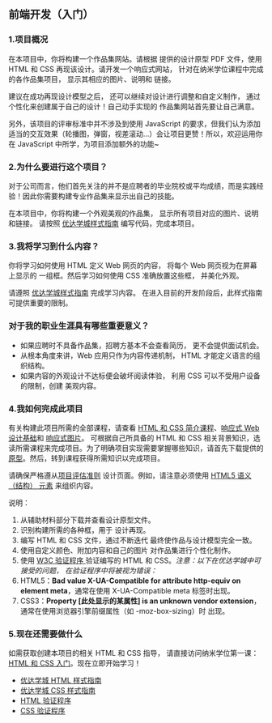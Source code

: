 ## 前端开发（入门）

### 1.项目概况

在本项目中，你将构建一个作品集网站。请根据 提供的设计原型 PDF 文件，使用 HTML 和 CSS 再现该设计。请开发一个响应式网站， 针对在纳米学位课程中完成的各作品集项目， 显示其相应的图片、说明和 链接。

建议在成功再现设计模型之后， 还可以继续对设计进行调整和自定义制作， 通过个性化来创建属于自己的设计！自己动手实现的 作品集网站首先要让自己满意。

另外，该项目的评审标准中并不涉及到使用 JavaScript 的要求，但我们认为添加适当的交互效果（轮播图，弹窗，视差滚动...）会让项目更赞！所以，欢迎运用你在 JavaScript 中所学，为项目添加额外的功能~

### 2.为什么要进行这个项目？

对于公司而言，他们首先关注的并不是应聘者的毕业院校或平均成绩，而是实践经验！因此你需要构建专业作品集来显示出自己的技能。

在本项目中，你将构建一个外观美观的作品集， 显示所有项目对应的图片、说明和链接。 请按照 [优达学城样式指南](https://s3.cn-north-1.amazonaws.com.cn/static-documents/nd001/UdacityNanodegreeStyleGuide_JavaScript_ZH.pdf) 编写代码，完成本项目。

### 3.我将学习到什么内容？

你将学习如何使用 HTML 定义 Web 网页的内容， 将每个 Web 网页视为在屏幕上显示的 一组框。然后学习如何使用 CSS 准确放置这些框， 并美化外观。

请遵照 [优达学城样式指南](https://s3.cn-north-1.amazonaws.com.cn/static-documents/nd001/UdacityNanodegreeStyleGuide_JavaScript_ZH.pdf) 完成学习内容。 在进入目前的开发阶段后，此样式指南可提供重要的限制。

### 对于我的职业生涯具有哪些重要意义？

- 如果应聘时不具备作品集，招聘方基本不会查看简历， 更不会提供面试机会。
- 从根本角度来讲，Web 应用只作为内容传递机制， HTML 才能定义语言的组织结构。
- 如果内容的外观设计不达标便会破坏阅读体验， 利用 CSS 可以不受用户设备的限制，创建 美观内容。

 ### 4.我如何完成此项目

有关构建此项目所需的全部课程，请查看 [HTML 和 CSS 简介课程](https://classroom.udacity.com/courses/ud304)、[响应式 Web 设计基础](https://classroom.udacity.com/courses/ud893)和 [响应式图片](https://classroom.udacity.com/courses/ud882)。 可根据自己所具备的 HTML 和 CSS 相关背景知识，选读所需课程来完成项目。为了明确项目实现需要掌握哪些知识，请首先下载提供的[原型](https://s3.cn-north-1.amazonaws.com.cn/static-documents/nd001/design-mockup-portfolio.pdf)。然后，转到课程获得所需知识以完成项目。

请确保严格遵从[项目评估准则](https://review.udacity.com/#!/rubrics/497/view) 设计页面。例如，请注意必须使用 [HTML5 语义（结构） 元素](https://developer.mozilla.org/zh-CN/docs/learn/HTML/Introduction_to_HTML/%E6%96%87%E4%BB%B6%E5%92%8C%E7%BD%91%E7%AB%99%E7%BB%93%E6%9E%84) 来组织内容。

说明：

1. 从辅助材料部分下载并查看设计原型文件。
2. 识别构建所需的各种框，用于 设计再现。
3. 编写 HTML 和 CSS 文件，通过不断迭代 最终使作品与设计模型完全一致。
4. 使用自定义颜色、附加内容和自己的图片 对作品集进行个性化制作。
5. 使用 [W3C 验证程序 ](http://validator.w3.org/)验证编写的 HTML 和 CSS。*注意：以下在优达学城中可接受的问题， 在验证程序中将被视为错误：*
6. HTML5：**Bad value X-UA-Compatible for attribute http-equiv on element meta**，通常在使用 X-UA-Compatible meta 标签时出现。
7. CSS3：**Property [此处显示的某属性] is an unknown vendor extension**，通常在使用浏览器引擎前缀属性（如 -moz-box-sizing）时 出现。

### 5.现在还需要做什么

如需获取创建本项目的相关 HTML 和 CSS 指导， 请直接访问纳米学位第一课：[HTML 和 CSS 入门](https://classroom.udacity.com/courses/ud304)。现在立即开始学习！

- [优达学城 HTML 样式指南](https://s3.cn-north-1.amazonaws.com.cn/static-documents/nd001/UdacityNanodegreeStyleGuide_HTML_ZH.pdf)
- [优达学城 CSS 样式指南](https://s3.cn-north-1.amazonaws.com.cn/static-documents/nd001/UdacityNanodegreeStyleGuide_CSS_ZH.pdf)
- [HTML 验证程序](http://validator.w3.org/#validate_by_input)
- [CSS 验证程序](https://jigsaw.w3.org/css-validator/#validate_by_input)

